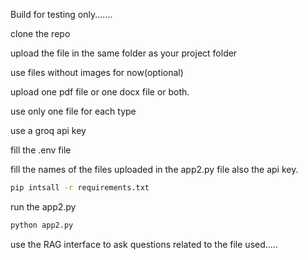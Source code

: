 Build for testing only.......

clone the repo

upload the file in the same folder as your project folder

use files without images for now(optional)

upload one pdf file or one docx file or both.

use only one file for each type

use a groq api key

fill the .env file

fill the names of the files uploaded in the app2.py file also the api key.

```bash
pip intsall -r requirements.txt
```

run the app2.py

```bash
python app2.py
```

use the RAG interface to ask questions related to the file used.....

